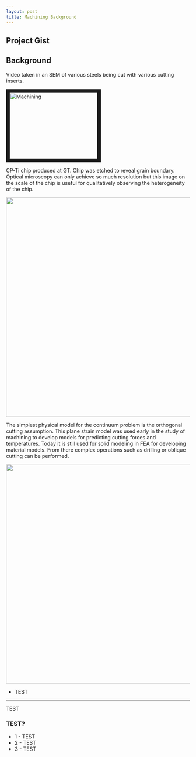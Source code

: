 ```yaml
---
layout: post
title: Machining Background
---
```


## Project Gist

## Background

Video taken in an SEM of various steels being cut with various cutting inserts.

<a href="https://www.youtube.com/watch?v=mRuSYQ5Npek&list=UUEEF2Y1AykbUkp0LEk7IV4A
" target="_blank"><img src="https://i.ytimg.com/vi_webp/mRuSYQ5Npek/default.webp" 
alt="Machining" width="240" height="180" border="10" /></a>

CP-Ti chip produced at GT. Chip was etched to reveal grain boundary. Optical microscopy can only achieve so much resolution but this image on the scale of the chip is useful for qualitatively observing the heterogeneity of the chip.

<img src="https://cloud.githubusercontent.com/assets/8506440/4046230/7f349848-2d30-11e4-9fc3-c93d24843015.jpg" width="600px" />

The simplest physical model for the continuum problem is the orthogonal cutting assumption. This plane strain model was used early in the study of machining to develop models for predicting cutting forces and temperatures. Today it is still used for solid modeling in FEA for developing material models. From there complex operations such as drilling or oblique cutting can be performed.

<img src="http://engineeronadisk.com/notes_manufact/images/cutting3.gif" width="600px" />



* TEST

-----

TEST

### TEST?

* 1 - TEST
* 2 - TEST
* 3 - TEST
